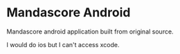 # Mandascore Android
Mandascore android application built from original source.

I would do ios but I can't access xcode.
